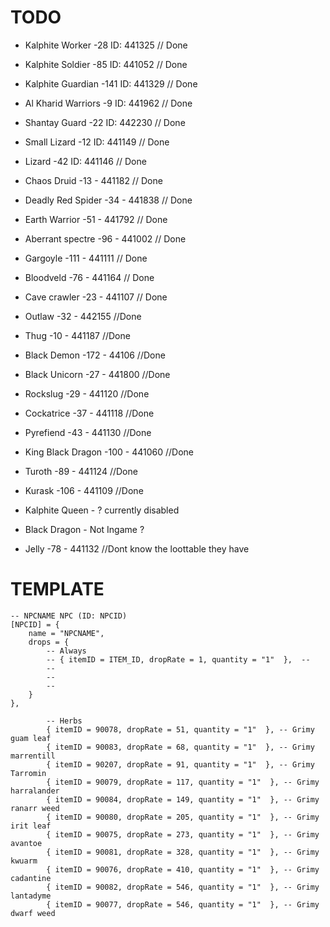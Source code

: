 # TODO


- Kalphite Worker    -28 ID: 441325 // Done
- Kalphite Soldier   -85 ID: 441052 // Done
- Kalphite Guardian  -141 ID: 441329 // Done
- Al Kharid Warriors -9 ID: 441962 // Done
- Shantay Guard		-22 ID: 442230 // Done
- Small Lizard		-12 ID: 441149 // Done
- Lizard			-42 ID: 441146 // Done
- Chaos Druid        -13 - 441182 // Done
- Deadly Red Spider  -34 - 441838 // Done
- Earth Warrior      -51 - 441792 // Done
- Aberrant spectre -96 - 441002 // Done
- Gargoyle -111		- 441111 // Done
- Bloodveld -76		- 441164 // Done
- Cave crawler 		-23 - 441107 // Done
- Outlaw			-32 - 442155 //Done
- Thug				-10 - 441187 //Done
- Black Demon		-172 - 44106 //Done
- Black Unicorn		-27	- 441800 //Done
- Rockslug 			-29 - 441120 //Done
- Cockatrice 		-37 - 441118 //Done
- Pyrefiend 		-43 - 441130 //Done
- King Black Dragon -100 - 441060 //Done
- Turoth 			-89 - 441124 //Done
- Kurask 			-106 - 441109 //Done

- Kalphite Queen		- ? currently disabled
- Black Dragon			- Not Ingame ?

- Jelly 			-78 - 441132 //Dont know the loottable they have


# TEMPLATE
    -- NPCNAME NPC (ID: NPCID)
    [NPCID] = {
        name = "NPCNAME",
        drops = {
			-- Always
			-- { itemID = ITEM_ID, dropRate = 1, quantity = "1"  },  --
			--
			--
			--
		}
    },

			-- Herbs
            { itemID = 90078, dropRate = 51, quantity = "1"  }, -- Grimy guam leaf
            { itemID = 90083, dropRate = 68, quantity = "1"  }, -- Grimy marrentill
            { itemID = 90207, dropRate = 91, quantity = "1"  }, -- Grimy Tarromin
            { itemID = 90079, dropRate = 117, quantity = "1"  }, -- Grimy harralander
            { itemID = 90084, dropRate = 149, quantity = "1"  }, -- Grimy ranarr weed
            { itemID = 90080, dropRate = 205, quantity = "1"  }, -- Grimy irit leaf
            { itemID = 90075, dropRate = 273, quantity = "1"  }, -- Grimy avantoe
            { itemID = 90081, dropRate = 328, quantity = "1"  }, -- Grimy kwuarm
            { itemID = 90076, dropRate = 410, quantity = "1"  }, -- Grimy cadantine
			{ itemID = 90082, dropRate = 546, quantity = "1"  }, -- Grimy lantadyme
			{ itemID = 90077, dropRate = 546, quantity = "1"  }, -- Grimy dwarf weed